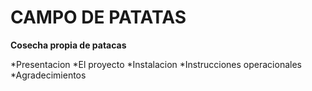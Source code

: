 # CAMPO DE PATATAS

**Cosecha propia de patacas**

*Presentacion
*El proyecto
*Instalacion
*Instrucciones operacionales
*Agradecimientos